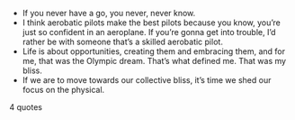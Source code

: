  - If you never have a go, you never, never know.
 - I think aerobatic pilots make the best pilots because you know, you’re just so confident in an aeroplane. If you’re gonna get into trouble, I’d rather be with someone that’s a skilled aerobatic pilot.
 - Life is about opportunities, creating them and embracing them, and for me, that was the Olympic dream. That’s what defined me. That was my bliss.
 - If we are to move towards our collective bliss, it’s time we shed our focus on the physical.

4 quotes